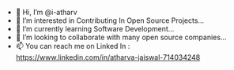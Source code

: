 - 👋 Hi, I’m @i-atharv
- 👀 I’m interested in Contributing In Open Source Projects...
- 🌱 I’m currently learning Software Development...
- 💞️ I’m looking to collaborate with many open source companies...
- 📫 You can reach me on Linked In : https://www.linkedin.com/in/atharva-jaiswal-714034248

<!---
i-atharv/i-atharv is a ✨ special ✨ repository because its `README.md` (this file) appears on your GitHub profile.
You can click the Preview link to take a look at your changes.
--->
